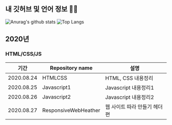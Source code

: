 ## 내 깃허브 및 언어 정보 👩‍💻 
![Anurag's github stats](https://github-readme-stats.vercel.app/api?username=Devcreators&theme=vue&show_icons=true)
![Top Langs](https://github-readme-stats.vercel.app/api/top-langs/?username=Devcreators&theme=vue&layout=compact&hide_border=true)

## 2020년
### **HTML/CSS/JS**
| 기간       | Repository name             | 설명                         |
| ---------- | --------------------------- | ---------------------------- |
| 2020.08.24 | HTMLCSS               | HTML, CSS 내용정리           |
| 2020.08.25 | Javascript1            | Javascript 내용정리1         |
| 2020.08.26 | Javascript2            | Javascript 내용정리2         |
| 2020.08.27 | ResponsiveWebHeather | 웹 사이트 따라 만들기 헤더편 |
